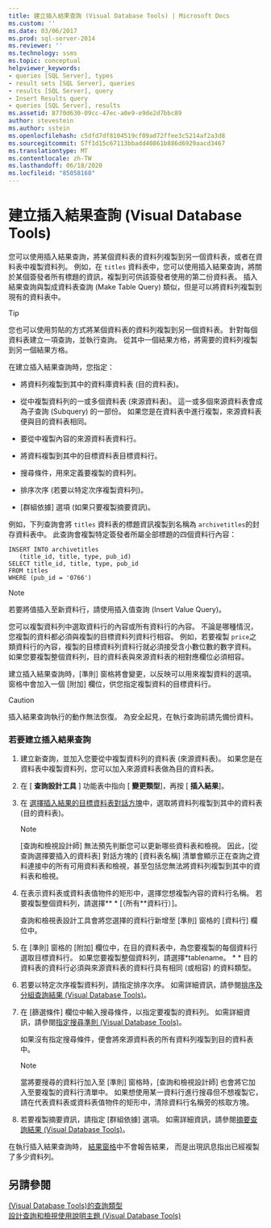 ```yaml
---
title: 建立插入結果查詢 (Visual Database Tools) | Microsoft Docs
ms.custom: ''
ms.date: 03/06/2017
ms.prod: sql-server-2014
ms.reviewer: ''
ms.technology: ssms
ms.topic: conceptual
helpviewer_keywords:
- queries [SQL Server], types
- result sets [SQL Server], queries
- results [SQL Server], query
- Insert Results query
- queries [SQL Server], results
ms.assetid: 8770d630-09cc-47ec-a0e9-e9de2d7bbc89
author: stevestein
ms.author: sstein
ms.openlocfilehash: c5dfd7df8104519cf09ad72ffee3c5214af2a3d8
ms.sourcegitcommit: 57f1d15c67113bbadd40861b886d6929aacd3467
ms.translationtype: MT
ms.contentlocale: zh-TW
ms.lasthandoff: 06/18/2020
ms.locfileid: "85058168"
---
```

# <a name="create-insert-results-queries-visual-database-tools"></a>建立插入結果查詢 (Visual Database Tools)
  您可以使用插入結果查詢，將某個資料表的資料列複製到另一個資料表，或者在資料表中複製資料列。 例如，在 `titles` 資料表中，您可以使用插入結果查詢，將關於某個簽發者所有標題的資訊，複製到可供該簽發者使用的第二份資料表。 插入結果查詢與製成資料表查詢 (Make Table Query) 類似，但是可以將資料列複製到現有的資料表中。  
  
> [!TIP]  
>  您也可以使用剪貼的方式將某個資料表的資料列複製到另一個資料表。 針對每個資料表建立一項查詢，並執行查詢。 從其中一個結果方格，將需要的資料列複製到另一個結果方格。  
  
 在建立插入結果查詢時，您指定：  
  
-   將資料列複製到其中的資料庫資料表 (目的資料表)。  
  
-   從中複製資料列的一或多個資料表 (來源資料表)。 這一或多個來源資料表會成為子查詢 (Subquery) 的一部份。 如果您是在資料表中進行複製，來源資料表便與目的資料表相同。  
  
-   要從中複製內容的來源資料表資料行。  
  
-   將資料複製到其中的目標資料表目標資料行。  
  
-   搜尋條件，用來定義要複製的資料列。  
  
-   排序次序 (若要以特定次序複製資料列)。  
  
-   [群組依據] 選項 (如果只要複製摘要資訊)。  
  
 例如，下列查詢會將 `titles` 資料表的標題資訊複製到名稱為 `archivetitles`的封存資料表中。 此查詢會複製特定簽發者所屬全部標題的四個資料行內容：  
  
```  
INSERT INTO archivetitles   
   (title_id, title, type, pub_id)  
SELECT title_id, title, type, pub_id  
FROM titles  
WHERE (pub_id = '0766')  
```  
  
> [!NOTE]  
>  若要將值插入至新資料行，請使用插入值查詢 (Insert Value Query)。  
  
 您可以複製資料列中選取資料行的內容或所有資料行的內容。 不論是哪種情況，您複製的資料都必須與複製的目標資料列資料行相容。 例如，若要複製 `price`之類資料行的內容，複製的目標資料列資料行就必須接受含小數位數的數字資料。 如果您要複製整個資料列，目的資料表與來源資料表的相對應欄位必須相容。  
  
 建立插入結果查詢時，[準則] 窗格將會變更，以反映可以用來複製資料的選項。 窗格中會加入一個 [附加] 欄位，供您指定複製資料的目標資料行。  
  
> [!CAUTION]  
>  插入結果查詢執行的動作無法恢復。 為安全起見，在執行查詢前請先備份資料。  
  
### <a name="to-create-an-insert-results-query"></a>若要建立插入結果查詢  
  
1.  建立新查詢，並加入您要從中複製資料列的資料表 (來源資料表)。 如果您是在資料表中複製資料列，您可以加入來源資料表做為目的資料表。  
  
2.  在 [ **查詢設計工具** ] 功能表中指向 [ **變更類型**]，再按 [ **插入結果**]。  
  
3.  在 [選擇插入結果的目標資料表對話方塊](visual-database-tools.md)中，選取將資料列複製到其中的資料表 (目的資料表)。  
  
    > [!NOTE]  
    >  [查詢和檢視設計師] 無法預先判斷您可以更新哪些資料表和檢視。 因此，[從查詢選擇要插入的資料表]  對話方塊的 [資料表名稱]  清單會顯示正在查詢之資料連接中的所有可用資料表和檢視，甚至包括您無法將資料列複製到其中的資料表和檢視。  
  
4.  在表示資料表或資料表值物件的矩形中，選擇您想複製內容的資料行名稱。 若要複製整個資料列，請選擇** \* [（所有**資料行）]。  
  
     查詢和檢視表設計工具會將您選擇的資料行新增至 [準則] 窗格的 [資料行]  欄位中。  
  
5.  在 [準則] 窗格的 [附加]  欄位中，在目的資料表中，為您要複製的每個資料行選取目標資料行。 如果您要複製整個資料列，請選擇*tablename。 \* * 目的資料表的資料行必須與來源資料表的資料行具有相同 (或相容) 的資料類型。  
  
6.  若要以特定次序複製資料列，請指定排序次序。 如需詳細資訊，請參閱[排序及分組查詢結果 &#40;Visual Database Tools&#41;](sort-and-group-query-results-visual-database-tools.md)。  
  
7.  在 [篩選條件]  欄位中輸入搜尋條件，以指定要複製的資料列。 如需詳細資訊，請參閱[指定搜尋準則 &#40;Visual Database Tools&#41;](specify-search-criteria-visual-database-tools.md)。  
  
     如果沒有指定搜尋條件，便會將來源資料表的所有資料列複製到目的資料表中。  
  
    > [!NOTE]  
    >  當將要搜尋的資料行加入至 [準則] 窗格時，[查詢和檢視設計師] 也會將它加入至要複製的資料行清單中。 如果想使用某一資料行進行搜尋但不想複製它，請在代表資料表或資料表值物件的矩形中，清除資料行名稱旁的核取方塊。  
  
8.  若要複製摘要資訊，請指定 [群組依據] 選項。 如需詳細資訊，請參閱[摘要查詢結果 &#40;Visual Database Tools&#41;](summarize-query-results-visual-database-tools.md)。  
  
 在執行插入結果查詢時， [結果窗格](results-pane-visual-database-tools.md)中不會報告結果， 而是出現訊息指出已經複製了多少資料列。  
  
## <a name="see-also"></a>另請參閱  
 [&#40;Visual Database Tools&#41;的查詢類型](types-of-queries-visual-database-tools.md)   
 [設計查詢和檢視使用說明主題 &#40;Visual Database Tools&#41;](design-queries-and-views-how-to-topics-visual-database-tools.md)  
  
  
